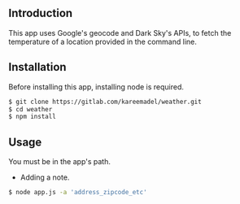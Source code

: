 
Introduction
------------

This app uses Google's geocode and Dark Sky's APIs, to fetch the temperature of a location provided in the command line.

Installation
------------

Before installing this app, installing node is required.
```bash
$ git clone https://gitlab.com/kareemadel/weather.git
$ cd weather
$ npm install
```
Usage
------
You must be in the app's path.
* Adding a note.
```bash
$ node app.js -a 'address_zipcode_etc'
```
